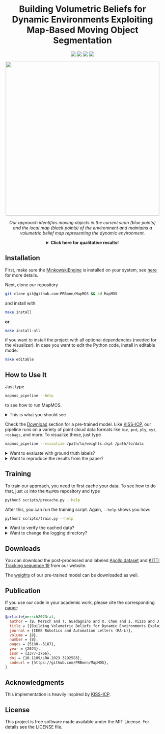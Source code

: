 <div align="center">
  <h1>Building Volumetric Beliefs for Dynamic Environments Exploiting Map-Based Moving Object Segmentation</h1>
  <a href="https://github.com/PRBonn/MapMOS#how-to-use-it"><img src="https://img.shields.io/badge/python-3670A0?style=flat-square&logo=python&logoColor=ffdd54" /></a>
    <a href="https://github.com/PRBonn/MapMOS#installation"><img src="https://img.shields.io/badge/Linux-FCC624?logo=linux&logoColor=black" /></a>
    <a href="https://www.ipb.uni-bonn.de/wp-content/papercite-data/pdf/mersch2023ral.pdf"><img src="https://img.shields.io/badge/Paper-pdf-<COLOR>.svg?style=flat-square" /></a>
    <a href="LICENSE"><img src="https://img.shields.io/badge/License-MIT-blue.svg?style=flat-square" /></a>

<p>
  <img src="https://github.com/PRBonn/MapMOS/assets/38326482/cd594591-8c2c-41f0-8412-cd5d1d2fd7d4" width="500"/>
</p>

<p>
  <i>Our approach identifies moving objects in the current scan (blue points) and the local map (black points) of the environment and maintains a volumetric belief map representing the dynamic environment.</i>
</p>

<details>
<summary><b>Click here for qualitative results!</b></summary>
  
[![MapMOS](https://github.com/PRBonn/MapMOS/assets/38326482/a4238431-bd2d-4b2c-991b-7ff5e9378a8e)](https://github.com/PRBonn/MapMOS/assets/38326482/04c7e5a2-dd44-431a-95b0-c42d5605078a)

 <i>Our predictions for the KITTI Tracking sequence 19 with true positives (green), false positives (red), and false negatives (blue).</i>

</details>


</div>


## Installation
First, make sure the [MinkowskiEngine](https://github.com/NVIDIA/MinkowskiEngine) is installed on your system, see [here](https://github.com/NVIDIA/MinkowskiEngine#installation) for more details.

Next, clone our repository
```bash
git clone git@github.com:PRBonn/MapMOS && cd MapMOS
```

and install with
```bash
make install
```

**or**
```bash
make install-all
```
if you want to install the project with all optional dependencies (needed for the visualizer). In case you want to edit the Python code, install in editable mode:
```bash
make editable
```

## How to Use It
Just type

```bash
mapmos_pipeline --help
```
to see how to run MapMOS. 
<details>
<summary>This is what you should see</summary>

![Screenshot from 2023-08-03 13-07-14](https://github.com/PRBonn/MapMOS/assets/38326482/c769afa6-709d-4648-b42d-11092d5b92ac)

</details>

Check the [Download](#downloads) section for a pre-trained model. Like [KISS-ICP](https://github.com/PRBonn/kiss-icp), our pipeline runs on a variety of point cloud data formats like `bin`, `pcd`, `ply`, `xyz`, `rosbags`, and more. To visualize these, just type 

```bash
mapmos_pipeline --visualize /path/to/weights.ckpt /path/to/data
```

<details>
<summary>Want to evaluate with ground truth labels?</summary>

Because these lables come in all shapes, you need to specify a dataloader. This is currently available for SemanticKITTI and NuScenes as well as our post-processed KITTI Tracking sequence 19 and Apollo sequences (see [Downloads](#downloads)).

</details>

<details>
<summary>Want to reproduce the results from the paper?</summary>
For reproducing the results of the paper, you need to pass the corresponding config file. They will make sure that the de-skewing option and the maximum range are set properly. To compare different map fusion strategies from our paper, just pass the `--paper` flag to the `mapmos_pipeline`.

</details>


## Training
To train our approach, you need to first cache your data. To see how to do that, just `cd` into the `MapMOS` repository and type

```bash
python3 scripts/precache.py --help
```

After this, you can run the training script. Again, `--help` shows you how:
```bash
python3 scripts/train.py --help
```

<details>
<summary>Want to verify the cached data?</summary>

You can inspect the cached training samples by using the script `python3 scripts/cache_to_ply.py --help`.

</details>

<details>
<summary>Want to change the logging directory?</summary>

The training log and checkpoints will be saved by default to the current working directory. To change that, export the `export LOGS=/your/path/to/logs` environment variable before running the training script.

</details>


## Downloads
You can download the post-processed and labeled [Apollo dataset](https://www.ipb.uni-bonn.de/html/projects/apollo_dataset/LiDAR-MOS.zip) and [KITTI Tracking sequence 19](https://www.ipb.uni-bonn.de/html/projects/kitti-tracking/post-processed/kitti-tracking.zip) from our website.

The [weights](https://www.ipb.uni-bonn.de/html/projects/MapMOS/mapmos.ckpt) of our pre-trained model can be downloaded as well.

## Publication
If you use our code in your academic work, please cite the corresponding [paper](http://www.ipb.uni-bonn.de/pdfs/mersch2023ral.pdf):

```bibtex
@article{mersch2023ral,
  author = {B. Mersch and T. Guadagnino and X. Chen and I. Vizzo and J. Behley and C. Stachniss},
  title = {{Building Volumetric Beliefs for Dynamic Environments Exploiting Map-Based Moving Object Segmentation}},
  journal = {IEEE Robotics and Automation Letters (RA-L)},
  volume = {8},
  number = {8},
  pages = {5180--5187},
  year = {2023},
  issn = {2377-3766},
  doi = {10.1109/LRA.2023.3292583},
  codeurl = {https://github.com/PRBonn/MapMOS},
}
```

## Acknowledgments
This implementation is heavily inspired by [KISS-ICP](https://github.com/PRBonn/kiss-icp).

## License
This project is free software made available under the MIT License. For details see the LICENSE file.
